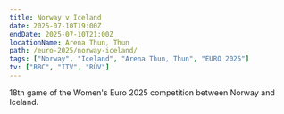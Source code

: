 ```yaml
---
title: Norway v Iceland
date: 2025-07-10T19:00Z
endDate: 2025-07-10T21:00Z
locationName: Arena Thun, Thun
path: /euro-2025/norway-iceland/
tags: ["Norway", "Iceland", "Arena Thun, Thun", "EURO 2025"]
tv: ["BBC", "ITV", "RÚV"]
---
```

18th game of the Women's Euro 2025 competition between Norway and Iceland. 
